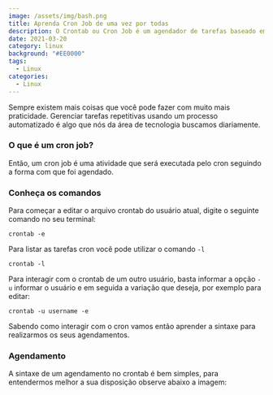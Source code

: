 ```yaml
---
image: /assets/img/bash.png
title: Aprenda Cron Job de uma vez por todas
description: O Crontab ou Cron Job é um agendador de tarefas baseado em tempo em sistemas
date: 2021-03-20
category: linux
background: "#EE0000"
tags:
  - Linux
categories:
  - Linux
---
```

Sempre existem mais coisas que você pode fazer com muito mais praticidade. Gerenciar tarefas repetitivas usando um processo automatizado é algo que nós da área de tecnologia buscamos diariamente.

### O que é um cron job?

Então, um cron job é uma atividade que será executada pelo cron seguindo a forma com que foi agendado. 

### Conheça os comandos

Para começar a editar o arquivo crontab do usuário atual, digite o seguinte comando no seu terminal:

```
crontab -e
```

Para listar as tarefas cron você pode utilizar o comando `-l`

```
crontab -l
```

Para interagir com o crontab de um outro usuário, basta informar a opção `-u` informar o usuário e em seguida a variação que deseja, por exemplo para editar:

```
crontab -u username -e
```

Sabendo como interagir com o cron vamos então aprender a sintaxe para realizarmos os seus agendamentos.

### Agendamento

A sintaxe de um agendamento no crontab é bem simples, para entendermos melhor a sua disposição observe abaixo a imagem:



![]()